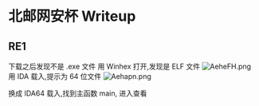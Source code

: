 # 北邮网安杯 Writeup
## RE1
下载之后发现不是 .exe 文件
用 Winhex 打开,发现是 ELF 文件
![AeheFH.png](https://s2.ax1x.com/2019/03/17/AeheFH.png)
用 IDA 载入,提示为 64 位文件
![Aehapn.png](https://s2.ax1x.com/2019/03/17/Aehapn.png)

换成 IDA64 载入,找到主函数 main, 进入查看

<!--stackedit_data:
eyJoaXN0b3J5IjpbMTM1MDY2MDA5M119
-->